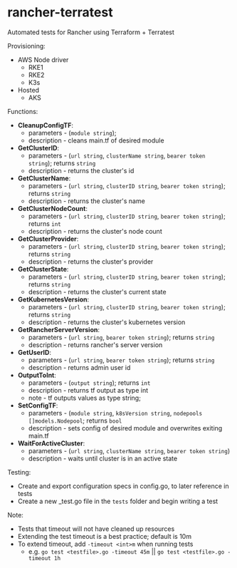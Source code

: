 # rancher-terratest

Automated tests for Rancher using Terraform + Terratest

Provisioning:
- AWS Node driver
  - RKE1
  - RKE2
  - K3s
- Hosted
  - AKS


Functions:
- **CleanupConfigTF**:
  - parameters - (`module string`);
  - description - cleans main.tf of desired module
- **GetClusterID**: 
  - parameters - (`url string`, `clusterName string`, `bearer token string`); returns `string`
  - description - returns the cluster's id
- **GetClusterName**:
  - parameters - (`url string`, `clusterID string`, `bearer token string`); returns `string`
  - description - returns the cluster's name
- **GetClusterNodeCount**:
  - parameters - (`url string`, `clusterID string`, `bearer token string`); returns `int`
  - description - returns the cluster's node count
- **GetClusterProvider**:
  - parameters - (`url string`, `clusterID string`, `bearer token string`); returns `string`
  - description - returns the cluster's provider
- **GetClusterState**:
  - parameters - (`url string`, `clusterID string`, `bearer token string`); returns `string`
  - description - returns the cluster's current state
- **GetKubernetesVersion**:
  - parameters - (`url string`, `clusterID string`, `bearer token string`); returns `string`
  - description - returns the cluster's kubernetes version
- **GetRancherServerVersion**:
  - parameters - (`url string`, `bearer token string`); returns `string`
  - description - returns rancher's server version
- **GetUserID**:
  - parameters - (`url string`, `bearer token string`); returns `string`
  - description - returns admin user id
- **OutputToInt**:
  - parameters - (`output string`); returns `int`
  - description - returns tf output as type int
  - note - tf outputs values as type string;
- **SetConfigTF**: 
  - parameters - (`module string`, `k8sVersion string`, `nodepools []models.Nodepool`; returns `bool`
  - description - sets config of desired module and overwrites exiting main.tf
- **WaitForActiveCluster**:
  - parameters - (`url string`, `clusterName string`, `bearer token string`)
  - description - waits until cluster is in an active state

Testing:
- Create and export configuration specs in config.go, to later reference in tests
- Create a new _test.go file in the `tests` folder and begin writing a test



Note: 
- Tests that timeout will not have cleaned up resources
- Extending the test timeout is a best practice; default is 10m
- To extend timeout, add `-timeout <int>m` when running tests
  - e.g. `go test <testfile>.go -timeout 45m` || `go test <testfile>.go -timeout 1h`
